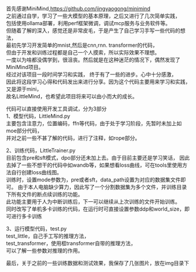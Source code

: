首先感谢MiniMind,https://github.com/jingyaogong/minimind  
之前通过自学，学习了一些大模型的基本原理，之后又进行了几次简单实践，  
包括使用ollama部署，利用perf框架微调，调试mcp服务与业务软件等。  
但随着了解的深入，感觉还是非常皮毛，于是产生了自己学习手写一些代码的想法，  
最初先学习开发简单的mnist,然后是cnn,rnn. transformer的代码，  
但由于开发和训练过程都是自己一个人摸索，所以实际效果不理想。  
一度以为啥都没偶学到，很沮丧。然后就是在这种迷茫的情况下，偶然发现了 MiniMind项目。  
经过对该项目一段时间学习和实践， 终于有了一些的进步。心中十分感激，  
因此将这段学习心得和代码发出来进行分享。因为这个代码主要用来学习和实践，又是源于mini，  
故名LittleMind，也希望此项目将来可以由小而大的成长。  

代码可以直接使用开发工具调试，分为3部分  
1、模型代码，LittleMind.py  
    主要包含注意力，位置编码，ffn等代码，由于处于学习阶段，先暂时未加上如moe部分代码，  
并对之前一些不甚了解的代码，进行了注释，如rope部分。    

2、训练代码，LittleTrainer.py  
    目前包含pre和sft模式，dpo部分还未加上去。由于目前主要还是学习笑话，
    因此去掉了一些不想干的代码中如wandb等，如果想看loss曲线，可在tools里使用方法自行创建loss曲线图。  
   训练时，设置mode参数为，pre或者sft，data_path设置为对应的数据集文件即可。
    由于本人电脑缺少算力，因此写了一个分割数据集为多个文件，并训练目录下所有文件的断点续训练的功能。  
    此功能主要用于人为中断训练后，下一可以继续从上次训练的文件开始训练。  
    同时改写了单机多卡训练的代码，在运行时可直接设置参数ddp和world_size，即可进行多卡训练  

3、运行模型代码，test.py  
    test_little，自己手工写的推理方法，   
    test_transformer，使用框transformer自带的推理方法，  
    可以了解一些参数对推理的作用。    


最后，关于之前的一些训练数据和测试效果，我保存了几张图片，放在img目录下
